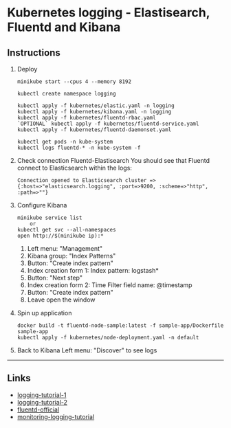
# Kubernetes logging - Elastisearch, Fluentd and Kibana

## Instructions

1. Deploy
	```shell
	minikube start --cpus 4 --memory 8192

	kubectl create namespace logging

	kubectl apply -f kubernetes/elastic.yaml -n logging
	kubectl apply -f kubernetes/kibana.yaml -n logging
	kubectl apply -f kubernetes/fluentd-rbac.yaml
	`OPTIONAL` kubectl apply -f kubernetes/fluentd-service.yaml
	kubectl apply -f kubernetes/fluentd-daemonset.yaml

	kubectl get pods -n kube-system
	kubectl logs fluentd-* -n kube-system -f
	```

2. Check connection Fluentd-Elastisearch
	You should see that Fluentd connect to Elasticsearch within the logs:
	```
	Connection opened to Elasticsearch cluster => {:host=>"elasticsearch.logging", :port=>9200, :scheme=>"http", :path=>""}
	```

1. Configure Kibana
	```shell
	minikube service list
		or
	kubectl get svc --all-namespaces
	open http://$(minikube ip):*
	```
	1. Left menu: "Management"
	2. Kibana group: "Index Patterns"
	3. Button: "Create index pattern"
	4. Index creation form 1:
		Index pattern: logstash*
	5. Button: "Next step"
	6. Index creation form 2:
		Time Filter field name: @timestamp
	7. Button: "Create index pattern"
	8. Leave open the window

4. Spin up application
	```shell
	docker build -t fluentd-node-sample:latest -f sample-app/Dockerfile sample-app
	kubectl apply -f kubernetes/node-deployment.yaml -n default
	```

5. Back to Kibana
	Left menu: "Discover" to see logs

---

## Links
* [logging-tutorial-1](https://mherman.org/blog/logging-in-kubernetes-with-elasticsearch-Kibana-fluentd/)
* [logging-tutorial-2](https://vadosware.io/post/better-k8s-monitoring-part-2-adding-logging-with-efkk/)
* [fluentd-official](https://docs.fluentd.org/v/0.12/articles/kubernetes-fluentd)
* [monitoring-logging-tutorial](https://medium.com/deepaksood619/ultimate-kubernetes-infrastructure-monitoring-metrics-logs-c7b871d797bd)
